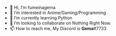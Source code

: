 - 👋 Hi, I’m fumeinagema
- 👀 I’m interested in Anime/Gaming/Programming
- 🌱 I’m currently learning Python
- 💞️ I’m looking to collaborate on Nothing Right Now.
- 📫 How to reach me, My Discord is 𝐆𝐞𝐦𝐚#7733

<!---
FumeinaGema/FumeinaGema is a ✨ special ✨ repository because its `README.md` (this file) appears on your GitHub profile.
You can click the Preview link to take a look at your changes.
--->
